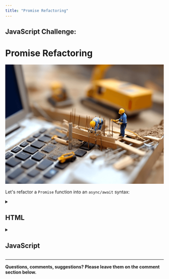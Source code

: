 ```yaml
---
title: "Promise Refactoring"
---
```


## JavaScript Challenge:
# Promise Refactoring

  ![](./assets/computer.construction.png)

  Let's refactor a `Promise` function into an `async/await` syntax:

  <details markdown="1">
  <summary><h2>HTML</h2></summary>

  Copy the code below inside the `<body>` element of an HTML page and save it in a file called: `index.html`

  ```html
  <link rel="stylesheet" src="https://in-tech-gration.github.io/WDX-180/curriculum/assets/css/exercise.pack.css">
  <h1>Async/Await Exercise #2</h1>
  <pre><code>async function name ( arguments ){ 

    const await = asyncCommand(); 

  }
  </code></pre>
  <!-- TODO: ADD: EXERCISE PACK -->
  <script src="index.js"></script>
  ```
  </details>

  <details markdown="1">
  <summary><h2>JavaScript</h2></summary>

  Copy the code below in a file called: `index.js`

  ```js
  const users = "https://jsonplaceholder.typicode.com/users";
    
  function init(){

    return fetch( users )               // <= Fetch URL
    .then( ( result )=> result.json() ) // <= Convert result to JSON object
    .then( ( result )=>{                // <= Work with JSON object

      console.log( "1) Result using Promises:", result[0].name, result[0].email );
      
    }).catch(console.log);

  }

  init();

  /* EXERCISE: REFACTOR THE init FUNCTION TO USE async/await: */
  async function asyncInit(){

      //>> 1) The `result` variable should `await` for the fetch()
      let result = ______;  

      //>> 2) The `result` variable should now `await` for the result of the json() 
      //>> method of previously executed `result`
      result = ______;

      //>> 3) You should see the same result as the first console.log from `init()`
      console.log( "2) Result using async/await:", result[0].name, result[0].email );
    
      //>> 4) EXTRA: Enclose the `await` commands in a try { } catch(e) { }
      //>> for additional error handling. To check whether you are handling the error
      //>> correctly, change the URL to: "https://jsonplaceholder.typicooode.com/users"
      //>> or "https://jsonplaceholder.typicode.com" and see what types of errors you get.

  }

  asyncInit();
  ```
  </details>

---

**Questions, comments, suggestions? Please leave them on the comment section below.**

<script src="https://utteranc.es/client.js"
  repo="in-tech-gration/WDX-180"
  issue-term="pathname"
  theme="github-dark"
  crossorigin="anonymous"
  async>
</script>